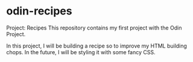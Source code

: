 # odin-recipes
Project: Recipes
This repository contains my first project with the Odin Project. 

In this project, I will be building a recipe so to improve my HTML building chops. In the future, I will be styling it with some fancy CSS.
